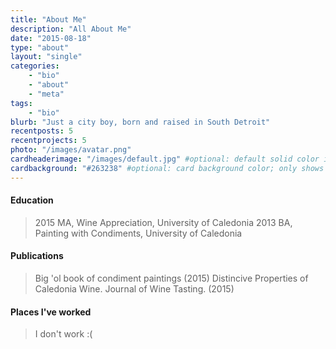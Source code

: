 ```yaml
---
title: "About Me"
description: "All About Me"
date: "2015-08-18"
type: "about"
layout: "single"
categories:
    - "bio"
    - "about"
    - "meta"
tags:
    - "bio"
blurb: "Just a city boy, born and raised in South Detroit"
recentposts: 5
recentprojects: 5
photo: "/images/avatar.png"
cardheaderimage: "/images/default.jpg" #optional: default solid color if unset
cardbackground: "#263238" #optional: card background color; only shows when no image specified
---
```


#### Education
>2015    MA, Wine Appreciation, University of Caledonia
>2013    BA, Painting with Condiments, University of Caledonia

#### Publications
> Big 'ol book of condiment paintings (2015)
> Distincive Properties of Caledonia Wine. Journal of Wine Tasting. (2015)

#### Places I've worked
>I don't work :(